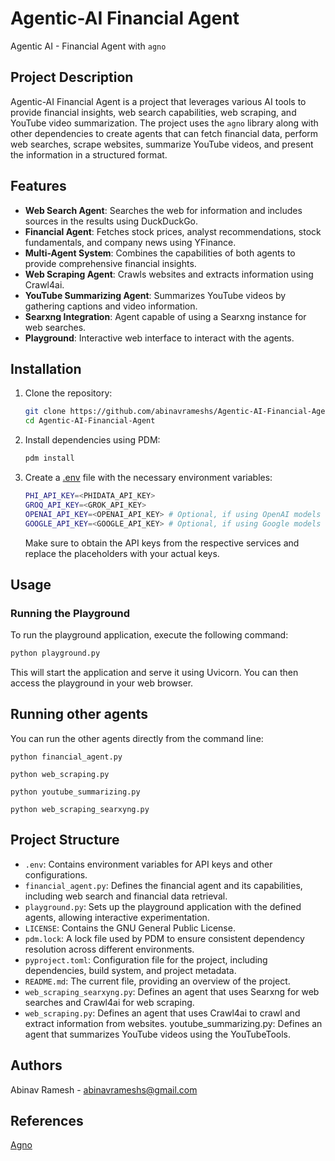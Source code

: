 # Agentic-AI Financial Agent

Agentic AI - Financial Agent with `agno`

## Project Description

Agentic-AI Financial Agent is a project that leverages various AI tools to provide financial insights, web search capabilities, web scraping, and YouTube video summarization. The project uses the `agno` library along with other dependencies to create agents that can fetch financial data, perform web searches, scrape websites, summarize YouTube videos, and present the information in a structured format.

## Features

- **Web Search Agent**: Searches the web for information and includes sources in the results using DuckDuckGo.
- **Financial Agent**: Fetches stock prices, analyst recommendations, stock fundamentals, and company news using YFinance.
- **Multi-Agent System**: Combines the capabilities of both agents to provide comprehensive financial insights.
- **Web Scraping Agent**: Crawls websites and extracts information using Crawl4ai.
- **YouTube Summarizing Agent**: Summarizes YouTube videos by gathering captions and video information.
- **Searxng Integration**: Agent capable of using a Searxng instance for web searches.
- **Playground**: Interactive web interface to interact with the agents.

## Installation

1. Clone the repository:
    ```sh
    git clone https://github.com/abinavrameshs/Agentic-AI-Financial-Agent.git
    cd Agentic-AI-Financial-Agent
    ```

2. Install dependencies using PDM:
    ```sh
    pdm install
    ```

3. Create a [.env](http://_vscodecontentref_/0) file with the necessary environment variables:
    ```sh
    PHI_API_KEY=<PHIDATA_API_KEY>
    GROQ_API_KEY=<GROK_API_KEY>
    OPENAI_API_KEY=<OPENAI_API_KEY> # Optional, if using OpenAI models
    GOOGLE_API_KEY=<GOOGLE_API_KEY> # Optional, if using Google models
    ```
   Make sure to obtain the API keys from the respective services and replace the placeholders with your actual keys.

## Usage

### Running the Playground

To run the playground application, execute the following command:
```sh
python playground.py
```
This will start the application and serve it using Uvicorn. You can then access the playground in your web browser.

## Running other agents

You can run the other agents directly from the command line:

`python financial_agent.py`

`python web_scraping.py`

`python youtube_summarizing.py`

`python web_scraping_searxyng.py`


## Project Structure

- `.env`: Contains environment variables for API keys and other configurations.
- `financial_agent.py`: Defines the financial agent and its capabilities, including web search and financial data retrieval.
- `playground.py`: Sets up the playground application with the defined agents, allowing interactive experimentation.
- `LICENSE`: Contains the GNU General Public License.
- `pdm.lock`: A lock file used by PDM to ensure consistent dependency resolution across different environments.
- `pyproject.toml`: Configuration file for the project, including dependencies, build system, and project metadata.
- `README.md`: The current file, providing an overview of the project.
- `web_scraping_searxyng.py`: Defines an agent that uses Searxng for web searches and Crawl4ai for web scraping.
- `web_scraping.py`: Defines an agent that uses Crawl4ai to crawl and extract information from websites.
youtube_summarizing.py: Defines an agent that summarizes YouTube videos using the YouTubeTools.

## Authors

Abinav Ramesh - abinavrameshs@gmail.com

## References

[Agno](https://docs.agno.com/introduction)
